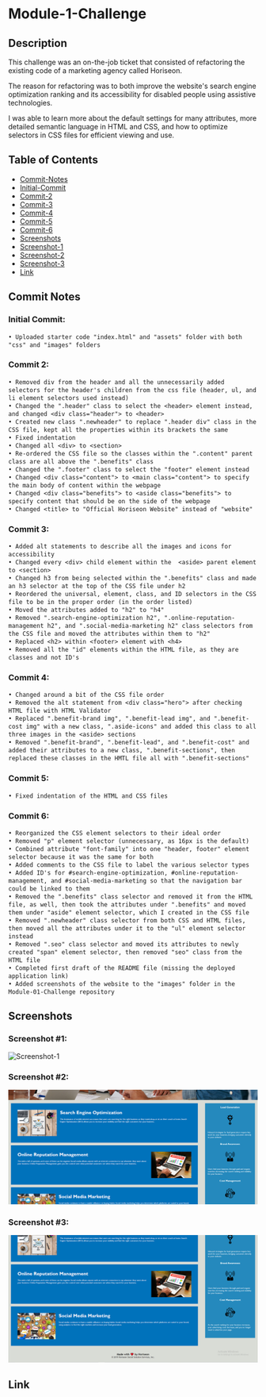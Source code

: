 # Module-1-Challenge

## Description

This challenge was an on-the-job ticket that consisted of refactoring the existing code of a marketing agency called Horiseon.

The reason for refactoring was to both improve the website's search engine optimization ranking and its accessibility for disabled people using assistive technologies.

I was able to learn more about the default settings for many attributes, more detailed semantic language in HTML and CSS, and how to optimize selectors in CSS files for efficient viewing and use.

## Table of Contents
- [Commit-Notes](#commit-notes)
- [Initial-Commit](#initial-commit)
- [Commit-2](#commit-2)
- [Commit-3](#commit-3)
- [Commit-4](#commit-4)
- [Commit-5](#commit-5)
- [Commit-6](#commit-6)
- [Screenshots](#screenshots)
- [Screenshot-1](#screenshot-1)
- [Screenshot-2](#screenshot-2)
- [Screenshot-3](#screenshot-3)
- [Link](#link)

## Commit Notes

### Initial Commit:
	• Uploaded starter code "index.html" and "assets" folder with both "css" and "images" folders

### Commit 2:
	• Removed div from the header and all the unnecessarily added selectors for the header's children from the css file (header, ul, and li element selectors used instead)
	• Changed the ".header" class to select the <header> element instead, and changed <div class="header"> to <header>
	• Created new class ".newheader" to replace ".header div" class in the CSS file, kept all the properties within its brackets the same
	• Fixed indentation
	• Changed all <div> to <section>
	• Re-ordered the CSS file so the classes within the ".content" parent class are all above the ".benefits" class
	• Changed the ".footer" class to select the "footer" element instead
	• Changed <div class="content"> to <main class="content"> to specify the main body of content within the webpage
	• Changed <div class="benefits"> to <aside class="benefits"> to specify content that should be on the side of the webpage
	• Changed <title> to "Official Horiseon Website" instead of "website"

### Commit 3:
	• Added alt statements to describe all the images and icons for accessibility
	• Changed every <div> child element within the  <aside> parent element to <section>
	• Changed h3 from being selected within the ".benefits" class and made an h3 selector at the top of the CSS file under h2
	• Reordered the universal, element, class, and ID selectors in the CSS file to be in the proper order (in the order listed)
	• Moved the attributes added to "h2" to "h4"
	• Removed ".search-engine-optimization h2", ".online-reputation-management h2", and ".social-media-marketing h2" class selectors from the CSS file and moved the attributes within them to "h2"
	• Replaced <h2> within <footer> element with <h4>
	• Removed all the "id" elements within the HTML file, as they are classes and not ID's

### Commit 4:
	• Changed around a bit of the CSS file order
	• Removed the alt statement from <div class="hero"> after checking HTML file with HTML Validator
	• Replaced ".benefit-brand img", ".benefit-lead img", and ".benefit-cost img" with a new class, ".aside-icons" and added this class to all three images in the <aside> sections
	• Removed ".benefit-brand", ".benefit-lead", and ".benefit-cost" and added their attributes to a new class, ".benefit-sections", then replaced these classes in the HMTL file all with ".benefit-sections"

### Commit 5:
	• Fixed indentation of the HTML and CSS files

### Commit 6:
	• Reorganized the CSS element selectors to their ideal order
	• Removed "p" element selector (unnecessary, as 16px is the default)
	• Combined attribute "font-family" into one "header, footer" element selector because it was the same for both
	• Added comments to the CSS file to label the various selector types
	• Added ID's for #search-engine-optimization, #online-reputation-management, and #social-media-marketing so that the navigation bar could be linked to them
	• Removed the ".benefits" class selector and removed it from the HTML file, as well, then took the attributes under ".benefits" and moved them under "aside" element selector, which I created in the CSS file
	• Removed ".newheader" class selector from both CSS and HTML files, then moved all the attributes under it to the "ul" element selector instead
	• Removed ".seo" class selector and moved its attributes to newly created "span" element selector, then removed "seo" class from the HTML file
	• Completed first draft of the README file (missing the deployed application link)
    • Added screenshots of the website to the "images" folder in the Module-01-Challenge repository

## Screenshots

### Screenshot #1:

![Screenshot-1](./assets/images/Module-01-Challenge-Screenshot-1.PNG)

### Screenshot #2:

![Screenshot-2](./assets/images/Module-01-Challenge-Screenshot-2.PNG)

### Screenshot #3:

![Screenshot-3](./assets/images/Module-01-Challenge-Screenshot-3.PNG)

## Link

